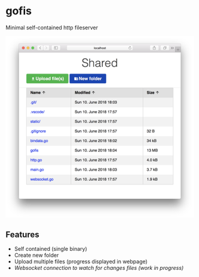 # gofis
Minimal self-contained http fileserver

![image|width=10px](/doc/screenshot.png?raw "Screenshot")

## Features
* Self contained (single binary) 
* Create new folder
* Upload multiple files (progress displayed in webpage)
* *Websocket connection to watch for changes files (work in progress)*
